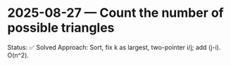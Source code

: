 # 2025-08-27 — Count the number of possible triangles

Status: ✅ Solved
Approach: Sort, fix k as largest, two-pointer i/j; add (j-i). O(n^2).

